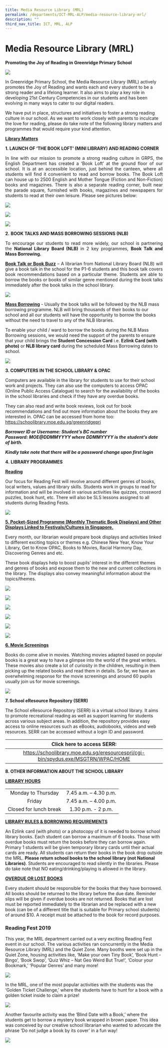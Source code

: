 ```yaml
---
title: Media Resource Library (MRL)
permalink: /departments/ICT-MRL-ALP/media-resource-library-mrl/
description: ""
third_nav_title: ICT, MRL, ALP
---
```

# Media Resource Library (MRL)

**Promoting the Joy of Reading in Greenridge Primary School**

![](/images/Departments/ICT,%20MRL,%20ALP/Media%20Resource%20Library%20(MRL)/MRL1.jpg)

In Greenridge Primary School, the Media Resource Library (MRL) actively promotes the Joy of Reading and wants each and every student to be a strong reader and a lifelong learner. It also aims to play a key role in developing 21st Century Competencies in our students and has been evolving in many ways to cater to our digital readers.  
  
We have put in place, structures and initiatives to foster a strong reading culture in our school. As we want to work closely with parents to inculcate the love for reading, please do take note of the following library matters and programmes that would require your kind attention.  
  
<u><b>Library Matters</b></u>  

**1\. LAUNCH OF ‘THE BOOK LOFT’ (MINI LIBRARY) AND READING CORNER**  

<p style="text-align: justify;">In line with our mission to promote a strong reading culture in GRPS, the English Department has created a ‘Book Loft’ at the ground floor of our school. It is at an accessible location, just behind the canteen, where all students will find it convenient to read and borrow books. The Book Loft can house up to 2500 English and Mother Tongue (Fiction and Non-Fiction) books and magazines. There is also a separate reading corner, built near the parade square, furnished with books, magazines and newspapers for students to read at their own leisure. Please see pictures below:</p>

![](/images/Departments/ICT,%20MRL,%20ALP/Media%20Resource%20Library%20(MRL)/BookLoft.jpg)

![](/images/Departments/ICT,%20MRL,%20ALP/Media%20Resource%20Library%20(MRL)/Insidebookloft.jpg)

![](/images/Departments/ICT,%20MRL,%20ALP/Media%20Resource%20Library%20(MRL)/ReadingCorner.jpg)

**2.** **BOOK TALKS AND MASS BORROWING SESSIONS (NLB)**  

<p style="text-align: justify;">To encourage our students to read more widely, our school is partnering the <b>National Library Board (NLB)</b> in 2 key programmes, <b>Book Talk and Mass Borrowing.</b></p>

<p style="text-align: justify;"><b><u>Book Talk or Book Buzz</u></b> – A librarian from National Library Board (NLB) will give a book talk in the school for the P1-6 students and this book talk covers book recommendations based on a particular theme. Students are able to borrow the books or books of similar genre mentioned during the book talks immediately after the book talks in the school library.</p>

![](/images/Departments/ICT,%20MRL,%20ALP/Media%20Resource%20Library%20(MRL)/BookTalk.jpg)

<u><b>Mass Borrowing</b></u> \- Usually the book talks will be followed by the NLB mass borrowing programme. NLB will bring thousands of their books to our school and all our students will have the opportunity to borrow the books without the need to travel to any of the NLB libraries.  

To enable your child / ward to borrow the books during the NLB Mass Borrowing sessions, we would need the support of the parents to ensure that your child brings the **Student Concession Card** i.e. **Ezlink Card (with photo)** or **NLB library card** during the scheduled Mass Borrowing dates to school.

![](/images/Departments/ICT,%20MRL,%20ALP/Media%20Resource%20Library%20(MRL)/MassBorrowing.jpg)


**3\. COMPUTERS IN THE SCHOOL LIBRARY & OPAC**

Computers are available in the library for students to use for their school work and projects. They can also use the computers to access OPAC (Online Public Access Catalogue) to search for the availability of the books in the school libraries and check if they have any overdue books.  
  
They can also read and write book reviews, look out for book recommendations and find out more information about the books they are interested in. OPAC can be accessed from home too:   
<a href="https://schoolibrary.moe.edu.sg/greenridgepri" target="_blank">https://schoolibrary.moe.edu.sg/greenridgepri</a>


  
***Borrower ID or Username: Student’s BC number***  
***Password: MOE@DDMMYYYY where DDMMYYYY is the student’s date of birth.***
  
***Kindly take note that there will be a password change upon first login*** 
  

**4.** **LIBRARY PROGRAMMES**

<b><u>Reading</u></b>

Our focus for Reading Fest will revolve around different genres of books, local writers, values and library skills. Students work in groups to read for information and will be involved in various activities like quizzes, crossword puzzles, book hunt, etc. There will also be SLS lessons assigned to all students during Reading Fests.

![](/images/Departments/ICT,%20MRL,%20ALP/Media%20Resource%20Library%20(MRL)/ReadingFest.jpg)

<b><u>5. Pocket-Sized Programme (Monthly Thematic Book Displays) and Other Displays Linked to Festivals/Cultures in Singapore.</u></b>

Every month, our librarian would prepare book displays and activities linked to different exciting topics or themes e.g. Chinese New Year, Know Your Library, Get to Know OPAC, Books to Movies, Racial Harmony Day, Discovering Genres and etc.  
  
These book displays help to boost pupils’ interest in the different themes and genres of books and expose them to the new and current collections in the library. The displays also convey meaningful information about the topics/themes.

![](/images/Departments/ICT,%20MRL,%20ALP/Media%20Resource%20Library%20(MRL)/Display1.jpg)

![](/images/Departments/ICT,%20MRL,%20ALP/Media%20Resource%20Library%20(MRL)/MRLDisplay3.jpg)

![](/images/Departments/ICT,%20MRL,%20ALP/Media%20Resource%20Library%20(MRL)/MRLDisplay4.jpg)

![](/images/Departments/ICT,%20MRL,%20ALP/Media%20Resource%20Library%20(MRL)/MRLDisplay5.jpg)

![](/images/Departments/ICT,%20MRL,%20ALP/Media%20Resource%20Library%20(MRL)/MRLDisplay6.jpg)

![](/images/Departments/ICT,%20MRL,%20ALP/Media%20Resource%20Library%20(MRL)/MRLDisplay7.jpg)

<b><u>6. Movie Screenings</u></b>

Books do come alive in movies. Watching movies adapted based on popular books is a great way to have a glimpse into the world of the great writers. These movies also create a lot of curiosity in the children, resulting in them picking up the related books and read them in details. So far, we have an overwhelming response for the movie screenings and around 60 pupils usually join us for movie screenings.

![](/images/Departments/ICT,%20MRL,%20ALP/Media%20Resource%20Library%20(MRL)/MRLScreening.jpg)

**7\. School eResource Repository (SERR)**  

The School eResource Repository (SERR) is a virtual school library. It aims to promote recreational reading as well as support learning for students across various subject areas. In addition, the repository provides easy access to online resources such as eBooks, audiobooks, videos and web resources. SERR can be accessed without a login ID and password.

<table>
<thead>
  <tr>
    <th style="text-align: center;">Click here to access SERR:</th>
  </tr>
</thead>
<tbody>
  <tr>
    <td style="text-align: center;"><a href="https://schoolibrary.moe.edu.sg/eresourcespri/cgi-bin/spydus.exe/MSGTRN/WPAC/HOME" target="_blank">https://schoolibrary.moe.edu.sg/eresourcespri/cgi-bin/spydus.exe/MSGTRN/WPAC/HOME</a></td>
  </tr>
</tbody>
</table>

**8\. OTHER INFORMATION ABOUT THE SCHOOL LIBRARY**

<b><u>LIBRARY HOURS</u></b>

|                        |                       |
|:----------------------:|:---------------------:|
|   Monday to Thursday   | 7.45 a.m. – 4.30 p.m. |
|         Friday         | 7.45 a.m. – 4.00 p.m. |
| Closed for lunch break |   1.30 p.m. - 2 p.m.  |

<b><u>LIBRARY RULES & BORROWING REQUIREMENTS</u></b>

An Ezlink card (with photo) or a photocopy of it is needed to borrow school library books. Each student can borrow a maximum of 6 books. Those with overdue books must return the books before they can borrow again. Primary 1 students will be given temporary library cards until their actual cards are ready. All students can return their books in the book drop outside the MRL. **Please return school books to the school library (not National Libraries)**. Students are encouraged to read silently in the libraries. Please do take note that NO eating/drinking/playing is allowed in the library.  
  

<b><u>OVERDUE OR LOST BOOKS</u></b>

Every student should be responsible for the books that they have borrowed. All books should be returned to the library before the due date. Reminder slips will be given if overdue books are not returned. Books that are lost must be reported immediately to the librarian and be replaced with a new book (can be of a different title that is suitable for Primary school students) of around $10. A receipt must be attached to the book for record purposes.


### Reading Fest 2019

This year, the MRL department carried out a very exciting Reading Fest event in our school. The various activities ran concurrently in the Media Resource Library (MRL) and the Quiet Zone. Many booths were set up in the Quiet Zone, housing activities like, ‘Make your own Tiny Book’, ‘Book Hunt - Bingo’, ‘Book Swop’, ‘Quiz Whiz – Nat Geo Weird But True!’, ‘Colour your Bookmark,’ ‘Popular Genres’ and many more!

![](/images/Departments/ICT,%20MRL,%20ALP/Media%20Resource%20Library%20(MRL)/Reading%20Fest%202019/MRLReadingFest1.jpg)

In the MRL, one of the most popular activities with the students was the ‘Golden Ticket Challenge,’ where the students have to hunt for a book with a golden ticket inside to claim a prize!

![](/images/Departments/ICT,%20MRL,%20ALP/Media%20Resource%20Library%20(MRL)/Reading%20Fest%202019/MRLReadingFest2.jpg)

Another favourite activity was the ‘Blind Date with a Book,’ where the students get to borrow a mystery book wrapped in brown paper. This idea was conceived by our creative school librarian who wanted to advocate the phrase ‘Do not judge a book by its cover’ in a fun way!

![](/images/Departments/ICT,%20MRL,%20ALP/Media%20Resource%20Library%20(MRL)/Reading%20Fest%202019/MRLReadingFest3.jpg)